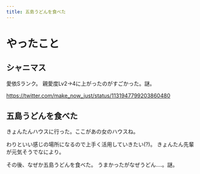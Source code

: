 ```yaml
---
title: 五島うどんを食べた
---
```


# やったこと

## シャニマス

愛依Sランク。
親愛度Lv2→4に上がったのがすごかった。謎。

https://twitter.com/make_now_just/status/1131947799203860480

## 五島うどんを食べた

きょんたんハウスに行った。ここがあの女のハウスね。

わりといい感じの場所になるので上手く活用していきたい(?)。
きょんたん先輩が元気そうでなにより。

その後、なぜか五島うどんを食べた。
うまかったがなぜうどん‥‥。謎。
